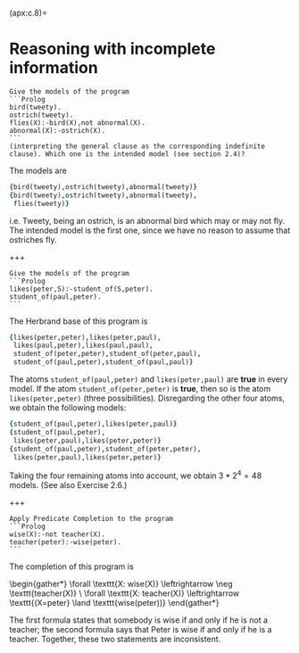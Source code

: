 <!--H3: Section C.8-->
(apx:c.8)=
# Reasoning with incomplete information #

````{exercise} 8.1
Give the models of the program
```Prolog
bird(tweety).
ostrich(tweety).
flies(X):-bird(X),not abnormal(X).
abnormal(X):-ostrich(X).
```
(interpreting the general clause as the corresponding indefinite clause). Which one is the intended model (see section 2.4)?
````

The models are
```Prolog
{bird(tweety),ostrich(tweety),abnormal(tweety)}
{bird(tweety),ostrich(tweety),abnormal(tweety),
 flies(tweety)}
```
i.e. Tweety, being an ostrich, is an abnormal bird which may or may not fly. The intended model is the first one, since we have no reason to assume that ostriches fly.

+++

````{exercise} 8.2
Give the models of the program
```Prolog
likes(peter,S):-student_of(S,peter).
student_of(paul,peter).
```
````

The Herbrand base of this program is
```Prolog
{likes(peter,peter),likes(peter,paul),
 likes(paul,peter),likes(paul,paul),
 student_of(peter,peter),student_of(peter,paul),
 student_of(paul,peter),student_of(paul,paul)}
```
The atoms `student_of(paul,peter)` and `likes(peter,paul)` are **true** in every model. If the atom `student_of(peter,peter)` is **true**, then so is the atom `likes(peter,peter)` (three possibilities). Disregarding the other four atoms, we obtain the following models:
```Prolog
{student_of(paul,peter),likes(peter,paul)}
{student_of(paul,peter),
 likes(peter,paul),likes(peter,peter)}
{student_of(paul,peter),student_of(peter,peter),
 likes(peter,paul),likes(peter,peter)}
```
Taking the four remaining atoms into account, we obtain $3*2^4=48$ models. (See also Exercise 2.6.)

+++

````{exercise} 8.3
Apply Predicate Completion to the program
```Prolog
wise(X):-not teacher(X).
teacher(peter):-wise(peter).
```
````

The completion of this program is

\begin{gather*}
\forall \texttt{X: wise(X)} \leftrightarrow \neg \texttt{teacher(X)} \\
\forall \texttt{X: teacher(X)} \leftrightarrow \texttt{(X=peter} \land \texttt{wise(peter))}
\end{gather*}

The first formula states that somebody is wise if and only if he is not a teacher; the second formula says that Peter is wise if and only if he is a teacher. Together, these two statements are inconsistent.
